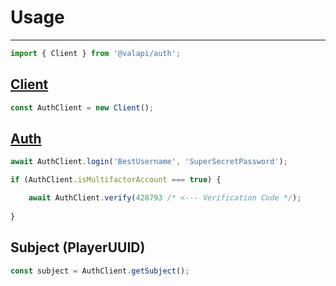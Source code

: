 # Usage

-----------

```typescript
import { Client } from '@valapi/auth';
```

## [Client](./Client.md#client)

```typescript
const AuthClient = new Client();
```

## [Auth](./Auth.md#basic-authentication)

```typescript
await AuthClient.login('BestUsername', 'SuperSecretPassword');
```

```typescript
if (AuthClient.isMultifactorAccount === true) {

    await AuthClient.verify(428793 /* <--- Verification Code */);
    
}
```

## Subject (PlayerUUID)

```typescript
const subject = AuthClient.getSubject();
```
